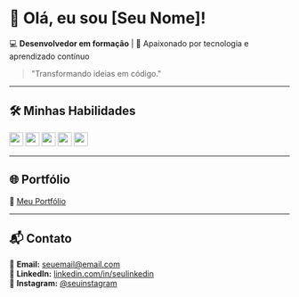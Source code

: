 # 👋 Olá, eu sou [Seu Nome]!

💻 **Desenvolvedor em formação** | 🚀 Apaixonado por tecnologia e aprendizado contínuo  

> "Transformando ideias em código."

---

## 🛠️ Minhas Habilidades  

<img src="https://img.shields.io/badge/HTML5-%23E34F26.svg?style=for-the-badge&logo=html5&logoColor=white" height="25">
<img src="https://img.shields.io/badge/CSS3-%231572B6.svg?style=for-the-badge&logo=css3&logoColor=white" height="25">
<img src="https://img.shields.io/badge/JavaScript-%23F7DF1E.svg?style=for-the-badge&logo=javascript&logoColor=black" height="25">
<img src="https://img.shields.io/badge/C-%2300599C.svg?style=for-the-badge&logo=c&logoColor=white" height="25">
<img src="https://img.shields.io/badge/Git-%23F05033.svg?style=for-the-badge&logo=git&logoColor=white" height="25">

---

## 🌐 Portfólio  

🔗 [Meu Portfólio](https://seuportfolio.com)

---

## 📬 Contato  

📧 **Email:** [seuemail@email.com](rafaelsancor2003@hotmail.com)  
💼 **LinkedIn:** [linkedin.com/in/seulinkedin](https://linkedin.com/in/rafael-sancor-dev)  
📸 **Instagram:** [@seuinstagram]([https://instagram.com/seuinstagram](https://www.instagram.com/rafasancor/))  

